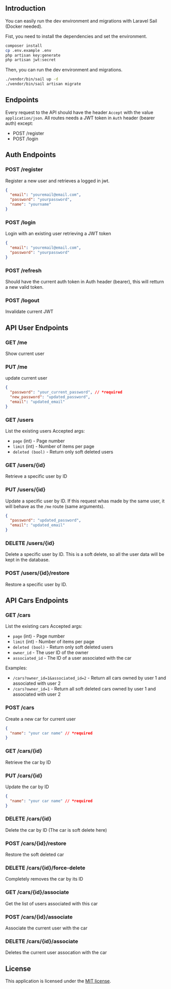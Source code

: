 ## Introduction

You can easily run the dev environment and migrations with Laravel Sail (Docker needed).

Fist, you need to install the dependencies and set the environment.

```bash
composer install
cp .env.example .env
php artisan key:generate
php artisan jwt:secret
```

Then, you can run the dev environment and migrations.

```bash
./vendor/bin/sail up -d
./vendor/bin/sail artisan migrate
```

## Endpoints

Every request to the API should have the header `Accept` with the value `application/json`.
All routes needs a JWT token in `Auth` header (bearer auth) except:
* POST /register
* POST /login

## Auth Endpoints

### POST /register

Register a new user and retrieves a logged in jwt.

```json
{
  "email": "youremail@email.com",
  "password": "yourpassword",
  "name": "yourname"
}
```

### POST /login

Login with an existing user retrieving a JWT token

```json
{
  "email": "youremail@email.com",
  "password": "yourpassword"
}
```

### POST /refresh

Should have the current auth token in Auth header (bearer), this will retturn a new valid token.


### POST /logout

Invalidate current JWT

## API User Endpoints

### GET /me

Show current user

### PUT /me

update current user

```json
{
  "password": "your_current_password", // *required
  "new_password": "updated_password",
  "email": "updated_email"
}
```

### GET /users

List the existing users
Accepted args:
* `page` (int) - Page number
* `limit` (int) - Number of items per page
* `deleted (bool)` - Return only soft deleted users

### GET /users/{id}

Retrieve a specific user by ID

### PUT /users/{id}

Update a specific user by ID.
If this request whas made by the same user, it will behave as the `/me` route (same arguments).

```json
{
  "password": "updated_password",
  "email": "updated_email"
}
```

### DELETE /users/{id}

Delete a specific user by ID.
This is a soft delete, so all the user data will be kept in the database.

### POST /users/{id}/restore

Restore a specific user by ID.

## API Cars Endpoints

### GET /cars

List the existing cars
Accepted args:
* `page` (int) - Page number
* `limit` (int) - Number of items per page
* `deleted (bool)` - Return only soft deleted users
* `owner_id` - The user ID of the owner
* `associated_id` - The ID of a user associated with the car

Examples:
* `/cars?owner_id=1&associated_id=2` - Return all cars owned by user 1 and associated with user 2
* `/cars?owner_id=1` - Return all soft deleted cars owned by user 1 and associated with user 2


### POST /cars

Create a new car for current user

```json
{
  "name": "your car name" // *required
}
```

### GET /cars/{id}

Retrieve the car by ID

### PUT /cars/{id}

Update the car by ID

```json
{
  "name": "your car name" // *required
}
```

### DELETE /cars/{id}

Delete the car by ID (The car is soft delete here)

### POST /cars/{id}/restore

Restore the soft deleted car

### DELETE /cars/{id}/force-delete

Completely removes the car by its ID

### GET /cars/{id}/associate

Get the list of users associated with this car

### POST /cars/{id}/associate

Associate the current user with the car

### DELETE /cars/{id}/associate

Deletes the current user assocation with the car


## License

This application is licensed under the [MIT license](https://opensource.org/licenses/MIT).
